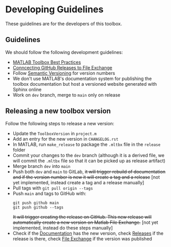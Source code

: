 # Developing Guidelines

These guidelines are for the developers of this toolbox.

## Guidelines

We should follow the following development guidelines:

* [MATLAB Toolbox Best Practices](https://github.com/mathworks/toolboxdesign)
* [Conncecting GitHub Releases to File Exchange](https://www.mathworks.com/matlabcentral/content/fx/about.html#Why_GitHub)
* Follow [Semantic Versioning](https://semver.org/) for version numbers
* We don't use MATLAB's documentation system for publishing the toolbox documentation but host a versioned website generated with Sphinx online
* Work on `dev` branch, merge to `main` only on release

## Releasing a new toolbox version

Follow the following steps to release a new version:

* Update the `ToolboxVersion` in `project.m`
* Add an entry for the new version in `CHANGELOG.rst`
* In MATLAB, run `make_release` to package the `.mltbx` file in the `release` folder
* Commit your changes to the `dev` branch (although it is a derived file, we will commit the `.mltbx` file so that it can be picked up as release artifact)
* Merge branch `dev` into `main`
* Push both `dev` and `main` to GitLab, ~~it will trigger rebuild of documentation and if the version number is new it will create a tag and a release~~ [not yet implemented, instead create a tag and a release manually]
* Pull tags with `git pull origin --tags`
* Push `main` and tags to GitHub with:
  ```
  git push github main
  git push github --tags
  ```
  ~~It will trigger creating the release on GitHub. This new release will automatically create a new version on Matlab File Exchange.~~ [not yet implemented, instead do these steps manually]
* Check if the [Documentation](https://documentation.beamng.com/api/matlab-simulink/) has the new version, check [Releases](https://github.com/BeamNG/BeamNG-MATLAB-Simulink-integration/releases) if the release is there, check [File Exchange](https://www.mathworks.com/matlabcentral/fileexchange/166246-beamng-tech-support-for-matlab-and-simulink) if the version was published
